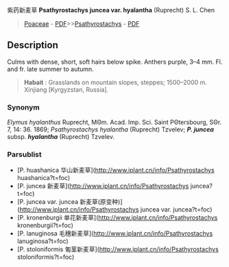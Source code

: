 紫药新麦草 **Psathyrostachys juncea var. hyalantha** (Ruprecht) S. L. Chen

> [Poaceae](http://www.iplant.cn/info/Poaceae?t=foc) - [PDF](http://www.iplant.cn/foc/pdf/Poaceae.pdf)>>[Psathyrostachys](http://www.iplant.cn/info/Psathyrostachys?t=foc) - [PDF](http://www.iplant.cn/foc/pdf/Psathyrostachys.pdf)

## Description

Culms with dense, short, soft hairs below spike. Anthers purple, 3–4 mm. Fl. and fr. late summer to autumn.

> **Habait** : 
> Grasslands on mountain slopes, steppes; 1500–2000 m. Xinjiang [Kyrgyzstan, Russia].

### Synonym
*Elymus hyalanthus* Ruprecht, MΘm. Acad. Imp. Sci. Saint PΘtersbourg, SΘr. 7, 14: 36. 1869; *Psathyrostachys hyalantha* (Ruprecht) Tzvelev; <b>*P. juncea*</b> subsp. <b>*hyalantha*</b> (Ruprecht) Tzvelev.

### Parsublist

* [P.  huashanica  华山新麦草](http://www.iplant.cn/info/Psathyrostachys huashanica?t=foc)
* [P.  juncea  新麦草](http://www.iplant.cn/info/Psathyrostachys juncea?t=foc)
* [P.  juncea var. juncea  新麦草(原变种)](http://www.iplant.cn/info/Psathyrostachys juncea var. juncea?t=foc)
* [P.  kronenburgii  单花新麦草](http://www.iplant.cn/info/Psathyrostachys kronenburgii?t=foc)
* [P.  lanuginosa  毛穗新麦草](http://www.iplant.cn/info/Psathyrostachys lanuginosa?t=foc)
* [P.  stoloniformis  匍茎新麦草](http://www.iplant.cn/info/Psathyrostachys stoloniformis?t=foc)
